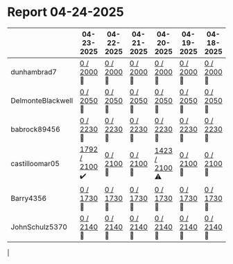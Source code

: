 # Report 04-24-2025
| | 04-23-2025 | 04-22-2025 | 04-21-2025 | 04-20-2025 | 04-19-2025 | 04-18-2025 | 04-17-2025 |
| --- | --- | --- | --- | --- | --- | --- | --- |
| dunhambrad7 | [0 / 2000](https://www.myfitnesspal.com/food/diary/dunhambrad7?date=2025-04-23) :no_entry_sign: | [0 / 2000](https://www.myfitnesspal.com/food/diary/dunhambrad7?date=2025-04-22) :no_entry_sign: | [0 / 2000](https://www.myfitnesspal.com/food/diary/dunhambrad7?date=2025-04-21) :no_entry_sign: | [0 / 2000](https://www.myfitnesspal.com/food/diary/dunhambrad7?date=2025-04-20) :no_entry_sign: | [0 / 2000](https://www.myfitnesspal.com/food/diary/dunhambrad7?date=2025-04-19) :no_entry_sign: | [0 / 2000](https://www.myfitnesspal.com/food/diary/dunhambrad7?date=2025-04-18) :no_entry_sign: | [0 / 2000](https://www.myfitnesspal.com/food/diary/dunhambrad7?date=2025-04-17) :no_entry_sign: |
| DelmonteBlackwell | [0 / 2050](https://www.myfitnesspal.com/food/diary/DelmonteBlackwell?date=2025-04-23) :no_entry_sign: | [0 / 2050](https://www.myfitnesspal.com/food/diary/DelmonteBlackwell?date=2025-04-22) :no_entry_sign: | [0 / 2050](https://www.myfitnesspal.com/food/diary/DelmonteBlackwell?date=2025-04-21) :no_entry_sign: | [0 / 2050](https://www.myfitnesspal.com/food/diary/DelmonteBlackwell?date=2025-04-20) :no_entry_sign: | [0 / 2050](https://www.myfitnesspal.com/food/diary/DelmonteBlackwell?date=2025-04-19) :no_entry_sign: | [0 / 2050](https://www.myfitnesspal.com/food/diary/DelmonteBlackwell?date=2025-04-18) :no_entry_sign: | [0 / 2050](https://www.myfitnesspal.com/food/diary/DelmonteBlackwell?date=2025-04-17) :no_entry_sign: |
| babrock89456 | [0 / 2230](https://www.myfitnesspal.com/food/diary/babrock89456?date=2025-04-23) :no_entry_sign: | [0 / 2230](https://www.myfitnesspal.com/food/diary/babrock89456?date=2025-04-22) :no_entry_sign: | [0 / 2230](https://www.myfitnesspal.com/food/diary/babrock89456?date=2025-04-21) :no_entry_sign: | [0 / 2230](https://www.myfitnesspal.com/food/diary/babrock89456?date=2025-04-20) :no_entry_sign: | [0 / 2230](https://www.myfitnesspal.com/food/diary/babrock89456?date=2025-04-19) :no_entry_sign: | [0 / 2230](https://www.myfitnesspal.com/food/diary/babrock89456?date=2025-04-18) :no_entry_sign: | [0 / 2230](https://www.myfitnesspal.com/food/diary/babrock89456?date=2025-04-17) :no_entry_sign: |
| castilloomar05 | [1792 / 2100](https://www.myfitnesspal.com/food/diary/castilloomar05?date=2025-04-23) :heavy_check_mark: | [0 / 2100](https://www.myfitnesspal.com/food/diary/castilloomar05?date=2025-04-22) :no_entry_sign: | [0 / 2100](https://www.myfitnesspal.com/food/diary/castilloomar05?date=2025-04-21) :no_entry_sign: | [1423 / 2100](https://www.myfitnesspal.com/food/diary/castilloomar05?date=2025-04-20) :warning: | [0 / 2100](https://www.myfitnesspal.com/food/diary/castilloomar05?date=2025-04-19) :no_entry_sign: | [0 / 2100](https://www.myfitnesspal.com/food/diary/castilloomar05?date=2025-04-18) :no_entry_sign: | [0 / 2100](https://www.myfitnesspal.com/food/diary/castilloomar05?date=2025-04-17) :no_entry_sign: |
| Barry4356 | [0 / 1730](https://www.myfitnesspal.com/food/diary/Barry4356?date=2025-04-23) :no_entry_sign: | [0 / 1730](https://www.myfitnesspal.com/food/diary/Barry4356?date=2025-04-22) :no_entry_sign: | [0 / 1730](https://www.myfitnesspal.com/food/diary/Barry4356?date=2025-04-21) :no_entry_sign: | [0 / 1730](https://www.myfitnesspal.com/food/diary/Barry4356?date=2025-04-20) :no_entry_sign: | [0 / 1730](https://www.myfitnesspal.com/food/diary/Barry4356?date=2025-04-19) :no_entry_sign: | [0 / 1730](https://www.myfitnesspal.com/food/diary/Barry4356?date=2025-04-18) :no_entry_sign: | [0 / 1730](https://www.myfitnesspal.com/food/diary/Barry4356?date=2025-04-17) :no_entry_sign: |
| JohnSchulz5370 | [0 / 2140](https://www.myfitnesspal.com/food/diary/JohnSchulz5370?date=2025-04-23) :no_entry_sign: | [0 / 2140](https://www.myfitnesspal.com/food/diary/JohnSchulz5370?date=2025-04-22) :no_entry_sign: | [0 / 2140](https://www.myfitnesspal.com/food/diary/JohnSchulz5370?date=2025-04-21) :no_entry_sign: | [0 / 2140](https://www.myfitnesspal.com/food/diary/JohnSchulz5370?date=2025-04-20) :no_entry_sign: | [0 / 2140](https://www.myfitnesspal.com/food/diary/JohnSchulz5370?date=2025-04-19) :no_entry_sign: | [0 / 2140](https://www.myfitnesspal.com/food/diary/JohnSchulz5370?date=2025-04-18) :no_entry_sign: | [0 / 2140](https://www.myfitnesspal.com/food/diary/JohnSchulz5370?date=2025-04-17) :no_entry_sign: |
|